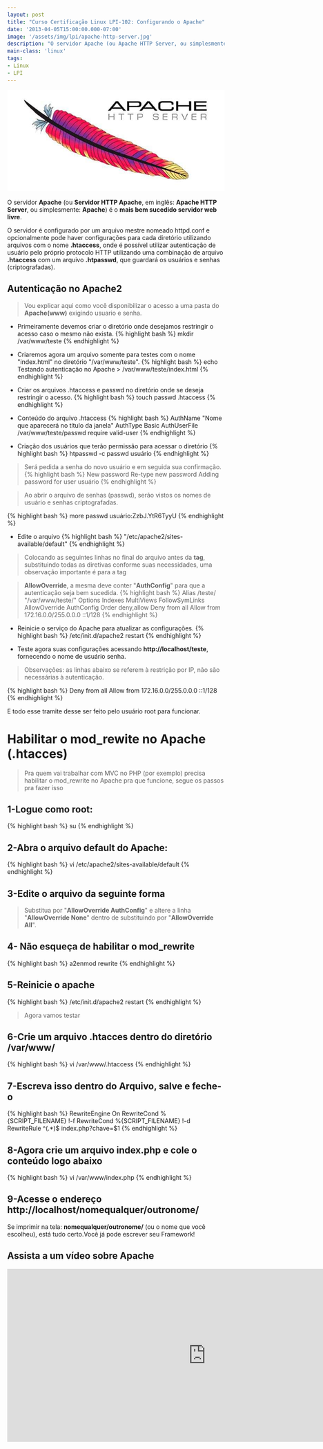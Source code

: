 ```yaml
---
layout: post
title: "Curso Certificação Linux LPI-102: Configurando o Apache"
date: '2013-04-05T15:00:00.000-07:00'
image: '/assets/img/lpi/apache-http-server.jpg'
description: "O servidor Apache (ou Apache HTTP Server, ou simplesmente Apache) é o mais bem sucedido servidor web livre."
main-class: 'linux'
tags:
- Linux
- LPI
---
```


![Configurando o Apache](/assets/img/lpi/apache-http-server.jpg "Configurando o Apache")

O servidor __Apache__ (ou __Servidor HTTP Apache__, em inglês: __Apache HTTP Server__, ou simplesmente: __Apache__) é o __mais bem sucedido servidor web livre__.


O servidor é configurado por um arquivo mestre nomeado httpd.conf e opcionalmente pode haver configurações para cada diretório utilizando arquivos com o nome __.htaccess__, onde é possível utilizar autenticação de usuário pelo próprio protocolo HTTP utilizando uma combinação de arquivo __.htaccess__ com um arquivo __.htpasswd__, que guardará os usuários e senhas (criptografadas).

## Autenticação no Apache2
 
> Vou explicar aqui como você disponibilizar o acesso a uma pasta do __Apache(www)__ exigindo usuario e senha.

* Primeiramente devemos criar o diretório onde desejamos restringir o acesso caso o mesmo não exista.
{% highlight bash %}
mkdir /var/www/teste 
{% endhighlight %}

* Criaremos agora um arquivo somente para testes com o nome "index.html" no diretório "/var/www/teste".
{% highlight bash %}
echo Testando autenticação no Apache > /var/www/teste/index.html 
{% endhighlight %}

* Criar os arquivos .htaccess e passwd no diretório onde se deseja restringir o acesso.
{% highlight bash %}
touch passwd .htaccess
{% endhighlight %}

* Conteúdo do arquivo .htaccess 
{% highlight bash %}
AuthName "Nome que aparecerá no título da janela"
AuthType Basic
AuthUserFile /var/www/teste/passwd
require valid-user 
{% endhighlight %}

* Criação dos usuários que terão permissão para acessar o diretório
{% highlight bash %}
htpasswd -c passwd usuário
{% endhighlight %}

> Será pedida a senha do novo usuário e em seguida sua confirmação.
{% highlight bash %}
New password
Re-type new password
Adding password for user usuário
{% endhighlight %}


<script async src="https://pagead2.googlesyndication.com/pagead/js/adsbygoogle.js"></script>

<!-- Informat -->
<ins class="adsbygoogle"
     style="display:block"
     data-ad-client="ca-pub-2838251107855362"
     data-ad-slot="2327980059"
     data-ad-format="auto"
     data-full-width-responsive="true"></ins>

<script>
(adsbygoogle = window.adsbygoogle || []).push({});
</script>


> Ao abrir o arquivo de senhas (passwd), serão vistos os nomes de usuário e senhas criptografadas.

{% highlight bash %}
more passwd
usuário:ZzbJ.YtR6TyyU
{% endhighlight %}

* Edite o arquivo
{% highlight bash %}
"/etc/apache2/sites-available/default"
{% endhighlight %}

> Colocando as seguintes linhas no final do arquivo antes da __tag__, substituindo todas as diretivas conforme suas necessidades, uma observação importante é para a tag 

> __AllowOverride__, a mesma deve conter "__AuthConfig__" para que a autenticação seja bem sucedida.
{% highlight bash %}
Alias /teste/ "/var/www/teste/"
Options Indexes MultiViews FollowSymLinks
AllowOverride AuthConfig
Order deny,allow
Deny from all
Allow from 172.16.0.0/255.0.0.0 ::1/128
{% endhighlight %}

* Reinicie o serviço do Apache para atualizar as configurações.
{% highlight bash %}
/etc/init.d/apache2 restart
{% endhighlight %}

* Teste agora suas configurações acessando __http://localhost/teste__, fornecendo o nome de usuário senha.

> Observações: as linhas abaixo se referem à restrição por IP, não são necessárias à autenticação.

{% highlight bash %}
Deny from all
Allow from 172.16.0.0/255.0.0.0 ::1/128
{% endhighlight %}


<script async src="https://pagead2.googlesyndication.com/pagead/js/adsbygoogle.js"></script>

<!-- Informat -->
<ins class="adsbygoogle"
     style="display:block"
     data-ad-client="ca-pub-2838251107855362"
     data-ad-slot="2327980059"
     data-ad-format="auto"
     data-full-width-responsive="true"></ins>

<script>
(adsbygoogle = window.adsbygoogle || []).push({});
</script>


E todo esse tramite desse ser feito pelo usuário root para funcionar.
 
# Habilitar o mod_rewite no Apache (.htacces)

> Pra quem vai trabalhar com MVC no PHP (por exemplo) precisa habilitar o mod_rewrite no Apache pra que funcione, segue os passos pra fazer isso

## 1-Logue como root: 
{% highlight bash %}
su
{% endhighlight %}

## 2-Abra o arquivo default do Apache: 
{% highlight bash %}
vi /etc/apache2/sites-available/default
{% endhighlight %}

## 3-Edite o arquivo da seguinte forma

> Substitua por "__AllowOverride AuthConfig__" e altere a linha "__AllowOverride None__" dentro de  substituindo por "__AllowOverride All__". 

## 4- Não esqueça de habilitar o mod_rewrite
{% highlight bash %}
a2enmod rewrite
{% endhighlight %}

## 5-Reinicie o apache
{% highlight bash %}
/etc/init.d/apache2 restart
{% endhighlight %}

> Agora vamos testar 

## 6-Crie um arquivo .htacces dentro do diretório /var/www/
{% highlight bash %}
vi /var/www/.htaccess
{% endhighlight %}


<script async src="https://pagead2.googlesyndication.com/pagead/js/adsbygoogle.js"></script>

<!-- Informat -->
<ins class="adsbygoogle"
     style="display:block"
     data-ad-client="ca-pub-2838251107855362"
     data-ad-slot="2327980059"
     data-ad-format="auto"
     data-full-width-responsive="true"></ins>

<script>
(adsbygoogle = window.adsbygoogle || []).push({});
</script>


## 7-Escreva isso dentro do Arquivo, salve e feche-o
{% highlight bash %}
RewriteEngine On
RewriteCond %{SCRIPT_FILENAME} !-f
RewriteCond %{SCRIPT_FILENAME} !-d
RewriteRule ^(.*)$ index.php?chave=$1 
{% endhighlight %}

## 8-Agora crie um arquivo index.php e cole o conteúdo logo abaixo
{% highlight bash %}
vi /var/www/index.php
{% endhighlight %}

## 9-Acesse o endereço http://localhost/nomequalquer/outronome/

Se imprimir na tela: __nomequalquer/outronome/__ (ou o nome que você escolheu), está tudo certo.Você já pode escrever seu Framework!

## Assista a um vídeo sobre Apache

<iframe width="920" height="400" src="https://www.youtube.com/embed/5hQyfXIMviM" frameborder="0" allow="accelerometer; autoplay; encrypted-media; gyroscope; picture-in-picture" allowfullscreen></iframe>

<script async src="https://pagead2.googlesyndication.com/pagead/js/adsbygoogle.js"></script>

<!-- Informat -->
<ins class="adsbygoogle"
 style="display:block"
 data-ad-client="ca-pub-2838251107855362"
 data-ad-slot="2327980059"
 data-ad-format="auto"
 data-full-width-responsive="true"></ins>

<script>
(adsbygoogle = window.adsbygoogle || []).push({});
</script>

